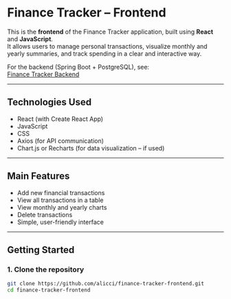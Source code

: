# Finance Tracker – Frontend

This is the **frontend** of the Finance Tracker application, built using **React** and **JavaScript**.  
It allows users to manage personal transactions, visualize monthly and yearly summaries, and track spending in a clear and interactive way.

For the backend (Spring Boot + PostgreSQL), see:  
[Finance Tracker Backend](https://github.com/alicci/finance-tracker)

---

##  Technologies Used

- React (with Create React App)
- JavaScript
- CSS
- Axios (for API communication)
- Chart.js or Recharts (for data visualization – if used)

---

## Main Features

- Add new financial transactions
- View all transactions in a table
- View monthly and yearly charts
- Delete transactions
- Simple, user-friendly interface

---

## Getting Started

### 1. Clone the repository

```bash
git clone https://github.com/alicci/finance-tracker-frontend.git
cd finance-tracker-frontend
